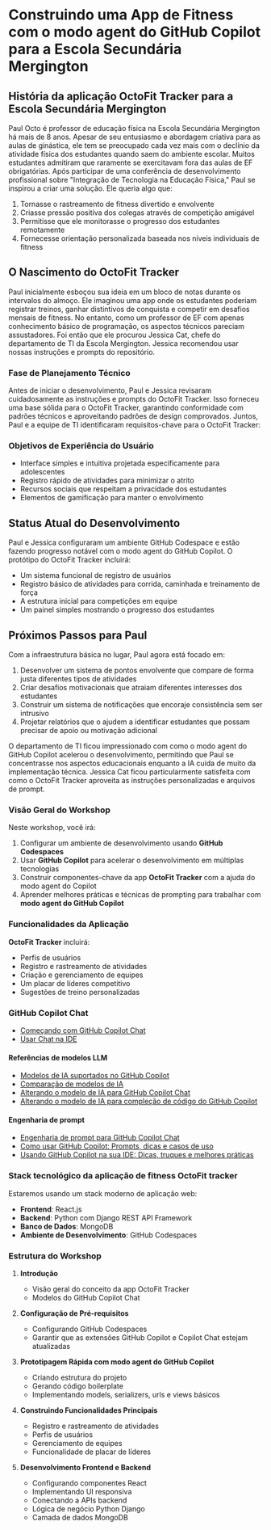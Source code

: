 # Construindo uma App de Fitness com o modo agent do GitHub Copilot para a Escola Secundária Mergington

## História da aplicação OctoFit Tracker para a Escola Secundária Mergington

Paul Octo é professor de educação física na Escola Secundária Mergington há mais de 8 anos. Apesar de seu entusiasmo e abordagem criativa para as aulas de ginástica, ele tem se preocupado cada vez mais com o declínio da atividade física dos estudantes quando saem do ambiente escolar. Muitos estudantes admitiram que raramente se exercitavam fora das aulas de EF obrigatórias.
Após participar de uma conferência de desenvolvimento profissional sobre "Integração de Tecnologia na Educação Física," Paul se inspirou a criar uma solução. Ele queria algo que:

1. Tornasse o rastreamento de fitness divertido e envolvente
2. Criasse pressão positiva dos colegas através de competição amigável
3. Permitisse que ele monitorasse o progresso dos estudantes remotamente
4. Fornecesse orientação personalizada baseada nos níveis individuais de fitness

## O Nascimento do OctoFit Tracker

Paul inicialmente esboçou sua ideia em um bloco de notas durante os intervalos do almoço. Ele imaginou uma app onde os estudantes poderiam registrar treinos, ganhar distintivos de conquista e competir em desafios mensais de fitness. No entanto, como um professor de EF com apenas conhecimento básico de programação, os aspectos técnicos pareciam assustadores.
Foi então que ele procurou Jessica Cat, chefe do departamento de TI da Escola Mergington. Jessica recomendou usar nossas instruções e prompts do repositório.

### Fase de Planejamento Técnico

Antes de iniciar o desenvolvimento, Paul e Jessica revisaram cuidadosamente as instruções e prompts do OctoFit Tracker. Isso forneceu uma base sólida para o OctoFit Tracker, garantindo conformidade com padrões técnicos e aproveitando padrões de design comprovados.
Juntos, Paul e a equipe de TI identificaram requisitos-chave para o OctoFit Tracker:

### Objetivos de Experiência do Usuário

- Interface simples e intuitiva projetada especificamente para adolescentes
- Registro rápido de atividades para minimizar o atrito
- Recursos sociais que respeitam a privacidade dos estudantes
- Elementos de gamificação para manter o envolvimento

## Status Atual do Desenvolvimento

Paul e Jessica configuraram um ambiente GitHub Codespace e estão fazendo progresso notável com o modo agent do GitHub Copilot. O protótipo do OctoFit Tracker incluirá:

- Um sistema funcional de registro de usuários
- Registro básico de atividades para corrida, caminhada e treinamento de força
- A estrutura inicial para competições em equipe
- Um painel simples mostrando o progresso dos estudantes

## Próximos Passos para Paul

Com a infraestrutura básica no lugar, Paul agora está focado em:

1. Desenvolver um sistema de pontos envolvente que compare de forma justa diferentes tipos de atividades
2. Criar desafios motivacionais que atraiam diferentes interesses dos estudantes
3. Construir um sistema de notificações que encoraje consistência sem ser intrusivo
4. Projetar relatórios que o ajudem a identificar estudantes que possam precisar de apoio ou motivação adicional

O departamento de TI ficou impressionado com como o modo agent do GitHub Copilot acelerou o desenvolvimento, permitindo que Paul se concentrasse nos aspectos educacionais enquanto a IA cuida de muito da implementação técnica. Jessica Cat ficou particularmente satisfeita com como o OctoFit Tracker aproveita as instruções personalizadas e arquivos de prompt.

### Visão Geral do Workshop

Neste workshop, você irá:

1. Configurar um ambiente de desenvolvimento usando **GitHub Codespaces**
2. Usar **GitHub Copilot** para acelerar o desenvolvimento em múltiplas tecnologias
3. Construir componentes-chave da app **OctoFit Tracker** com a ajuda do modo agent do Copilot
4. Aprender melhores práticas e técnicas de prompting para trabalhar com **modo agent do GitHub Copilot**

### Funcionalidades da Aplicação

**OctoFit Tracker** incluirá:

- Perfis de usuários
- Registro e rastreamento de atividades
- Criação e gerenciamento de equipes
- Um placar de líderes competitivo
- Sugestões de treino personalizadas

### GitHub Copilot Chat

- [Começando com GitHub Copilot Chat](https://docs.github.com/en/copilot/how-tos/use-chat/get-started-with-chat?tool=vscode)
- [Usar Chat na IDE](https://docs.github.com/en/copilot/how-tos/use-chat/use-chat-in-ide?tool=vscode)

#### Referências de modelos LLM

- [Modelos de IA suportados no GitHub Copilot](https://docs.github.com/en/copilot/reference/ai-models/supported-models)
- [Comparação de modelos de IA](https://docs.github.com/en/copilot/reference/ai-models/model-comparison)
- [Alterando o modelo de IA para GitHub Copilot Chat](https://docs.github.com/en/copilot/how-tos/use-ai-models/change-the-chat-model?tool=vscode)
- [Alterando o modelo de IA para compleção de código do GitHub Copilot](https://docs.github.com/en/copilot/how-tos/use-ai-models/change-the-completion-model?tool=vscode)

#### Engenharia de prompt

- [Engenharia de prompt para GitHub Copilot Chat](https://docs.github.com/en/copilot/concepts/prompt-engineering)
- [Como usar GitHub Copilot: Prompts, dicas e casos de uso](https://github.blog/2023-06-20-how-to-write-better-prompts-for-github-copilot/)
- [Usando GitHub Copilot na sua IDE: Dicas, truques e melhores práticas](https://github.blog/2024-03-25-how-to-use-github-copilot-in-your-ide-tips-tricks-and-best-practices/)

### Stack tecnológico da aplicação de fitness OctoFit tracker

Estaremos usando um stack moderno de aplicação web:

- **Frontend**: React.js
- **Backend**: Python com Django REST API Framework
- **Banco de Dados**: MongoDB
- **Ambiente de Desenvolvimento**: GitHub Codespaces

### Estrutura do Workshop

1. **Introdução**
   - Visão geral do conceito da app OctoFit Tracker
   - Modelos do GitHub Copilot Chat

2. **Configuração de Pré-requisitos**
   - Configurando GitHub Codespaces
   - Garantir que as extensões GitHub Copilot e Copilot Chat estejam atualizadas

3. **Prototipagem Rápida com modo agent do GitHub Copilot**
   - Criando estrutura do projeto
   - Gerando código boilerplate
   - Implementando models, serializers, urls e views básicos

4. **Construindo Funcionalidades Principais**
   - Registro e rastreamento de atividades
   - Perfis de usuários
   - Gerenciamento de equipes
   - Funcionalidade de placar de líderes

5. **Desenvolvimento Frontend e Backend**
   - Configurando componentes React
   - Implementando UI responsiva
   - Conectando a APIs backend
   - Lógica de negócio Python Django
   - Camada de dados MongoDB
